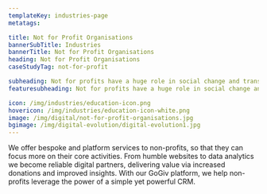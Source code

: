 ```yaml
---
templateKey: industries-page
metatags:

title: Not for Profit Organisations
bannerSubTitle: Industries
bannerTitle: Not for Profit Organisations
heading: Not for Profit Organisations
caseStudyTag: not-for-profit

subheading: Not for profits have a huge role in social change and transformation. Technology is helping them transform how they work, increase access to resources and increase their impact many fold.
featuresubheading: Not for profits have a huge role in social change and transformation. Technology is helping them transform how they work, increase access to resources and increase their impact many fold.

icon: /img/industries/education-icon.png
hovericon: /img/industries/education-icon-white.png
image: /img/digital/not-for-profit-organisations.jpg
bgimage: /img/digital-evolution/digital-evolution1.jpg
---
```


We offer bespoke and platform services to non-profits, so that they can focus more on their core activities. From humble websites to data analytics we become reliable digital partners, delivering value via increased donations and improved insights. With our GoGiv platform, we help non-profits leverage the power of a simple yet powerful CRM. 